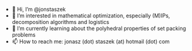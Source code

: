 - 👋 Hi, I’m @jonstaszek
- 👀 I’m interested in mathematical optimization, especially (M)IPs, decomposition algorithms and logistics
- 🌱 I’m currently learning about the polyhedral properties of set packing problems
- 📫 How to reach me: jonasz (dot) staszek (at) hotmail (dot) com

<!---
jonstaszek/jonstaszek is a ✨ special ✨ repository because its `README.md` (this file) appears on your GitHub profile.
You can click the Preview link to take a look at your changes.
--->
